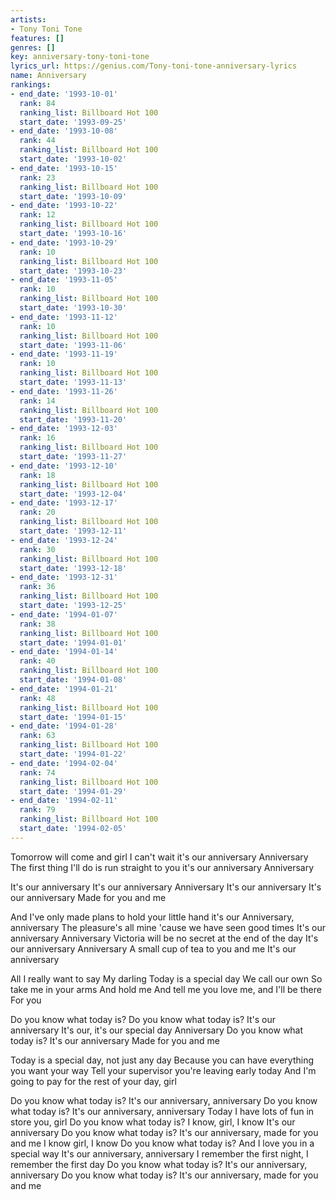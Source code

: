 ```yaml
---
artists:
- Tony Toni Tone
features: []
genres: []
key: anniversary-tony-toni-tone
lyrics_url: https://genius.com/Tony-toni-tone-anniversary-lyrics
name: Anniversary
rankings:
- end_date: '1993-10-01'
  rank: 84
  ranking_list: Billboard Hot 100
  start_date: '1993-09-25'
- end_date: '1993-10-08'
  rank: 44
  ranking_list: Billboard Hot 100
  start_date: '1993-10-02'
- end_date: '1993-10-15'
  rank: 23
  ranking_list: Billboard Hot 100
  start_date: '1993-10-09'
- end_date: '1993-10-22'
  rank: 12
  ranking_list: Billboard Hot 100
  start_date: '1993-10-16'
- end_date: '1993-10-29'
  rank: 10
  ranking_list: Billboard Hot 100
  start_date: '1993-10-23'
- end_date: '1993-11-05'
  rank: 10
  ranking_list: Billboard Hot 100
  start_date: '1993-10-30'
- end_date: '1993-11-12'
  rank: 10
  ranking_list: Billboard Hot 100
  start_date: '1993-11-06'
- end_date: '1993-11-19'
  rank: 10
  ranking_list: Billboard Hot 100
  start_date: '1993-11-13'
- end_date: '1993-11-26'
  rank: 14
  ranking_list: Billboard Hot 100
  start_date: '1993-11-20'
- end_date: '1993-12-03'
  rank: 16
  ranking_list: Billboard Hot 100
  start_date: '1993-11-27'
- end_date: '1993-12-10'
  rank: 18
  ranking_list: Billboard Hot 100
  start_date: '1993-12-04'
- end_date: '1993-12-17'
  rank: 20
  ranking_list: Billboard Hot 100
  start_date: '1993-12-11'
- end_date: '1993-12-24'
  rank: 30
  ranking_list: Billboard Hot 100
  start_date: '1993-12-18'
- end_date: '1993-12-31'
  rank: 36
  ranking_list: Billboard Hot 100
  start_date: '1993-12-25'
- end_date: '1994-01-07'
  rank: 38
  ranking_list: Billboard Hot 100
  start_date: '1994-01-01'
- end_date: '1994-01-14'
  rank: 40
  ranking_list: Billboard Hot 100
  start_date: '1994-01-08'
- end_date: '1994-01-21'
  rank: 48
  ranking_list: Billboard Hot 100
  start_date: '1994-01-15'
- end_date: '1994-01-28'
  rank: 63
  ranking_list: Billboard Hot 100
  start_date: '1994-01-22'
- end_date: '1994-02-04'
  rank: 74
  ranking_list: Billboard Hot 100
  start_date: '1994-01-29'
- end_date: '1994-02-11'
  rank: 79
  ranking_list: Billboard Hot 100
  start_date: '1994-02-05'
---
```

Tomorrow will come and girl I can't wait it's our anniversary
Anniversary
The first thing I'll do is run straight to you it's our anniversary
Anniversary


It's our anniversary
It's our anniversary
Anniversary
It's our anniversary
It's our anniversary
Made for you and me


And I've only made plans to hold your little hand it's our
Anniversary, anniversary
The pleasure's all mine 'cause we have seen good times
It's our anniversary
Anniversary
Victoria will be no secret at the end of the day
It's our anniversary
Anniversary
A small cup of tea to you and me
It's our anniversary


All I really want to say
My darling
Today is a special day
We call our own
So take me in your arms
And hold me
And tell me you love me, and I'll be there
For you


Do you know what today is?
Do you know what today is?
It's our anniversary
It's our, it's our special day
Anniversary
Do you know what today is?
It's our anniversary
Made for you and me


Today is a special day, not just any day
Because you can have everything you want your way
Tell your supervisor you're leaving early today
And I'm going to pay for the rest of your day, girl


Do you know what today is?
It's our anniversary, anniversary
Do you know what today is?
It's our anniversary, anniversary
Today I have lots of fun in store you, girl
Do you know what today is?
I know, girl, I know
It's our anniversary
Do you know what today is?
It's our anniversary, made for you and me
I know girl, I know
Do you know what today is?
And I love you in a special way
It's our anniversary, anniversary
I remember the first night, I remember the first day
Do you know what today is?
It's our anniversary, anniversary
Do you know what today is?
It's our anniversary, made for you and me
